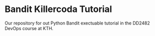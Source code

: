 # Bandit Killercoda Tutorial
Our repository for out Python Bandit exectuable tutorial in the DD2482 DevOps course at KTH.